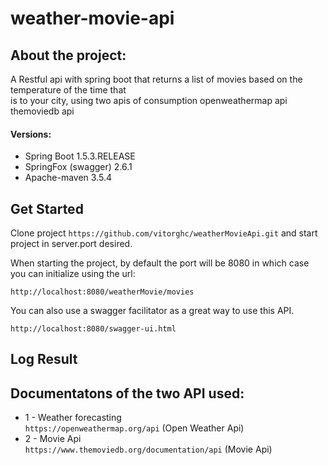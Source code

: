 # weather-movie-api


## About the project:
 A Restful api with spring boot that returns a list of movies based on the temperature of the time that<br/> is to your city, using two apis of consumption openweathermap api themoviedb api


#### Versions:

* Spring Boot 1.5.3.RELEASE
* SpringFox (swagger) 2.6.1
* Apache-maven 3.5.4 

## Get Started
Clone project `https://github.com/vitorghc/weatherMovieApi.git` and start project in server.port desired.

When starting the project, by default the port will be 8080 in which case you can initialize using the url:
```
http://localhost:8080/weatherMovie/movies
```

You can also use a swagger facilitator as a great way to use this API.
```
http://localhost:8080/swagger-ui.html
```

## Log Result




## Documentatons of the two API used:

* 1 - Weather forecasting<br/>
`https://openweathermap.org/api` (Open Weather Api) </br>
* 2 - Movie Api<br/>
`https://www.themoviedb.org/documentation/api` (Movie Api)



